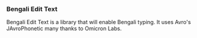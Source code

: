 <h3>Bengali Edit Text </h3>
<p>
Bengali Edit Text is a library that will enable Bengali typing. It uses Avro's JAvroPhonetic many thanks to Omicron Labs.
</p>
